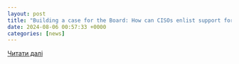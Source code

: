 ```yaml
---
layout: post
title: "Building a case for the Board: How can CISOs enlist support for bigger investments in cybersecurity training - ET CIO SEA"
date: 2024-08-06 00:57:33 +0000
categories: [news]
---
```


[Читати далі](https://ciosea.economictimes.indiatimes.com/news/strategy-and-management/building-a-case-for-the-board-how-can-cisos-enlist-support-for-bigger-investments-in-cybersecurity-training/112281153)
